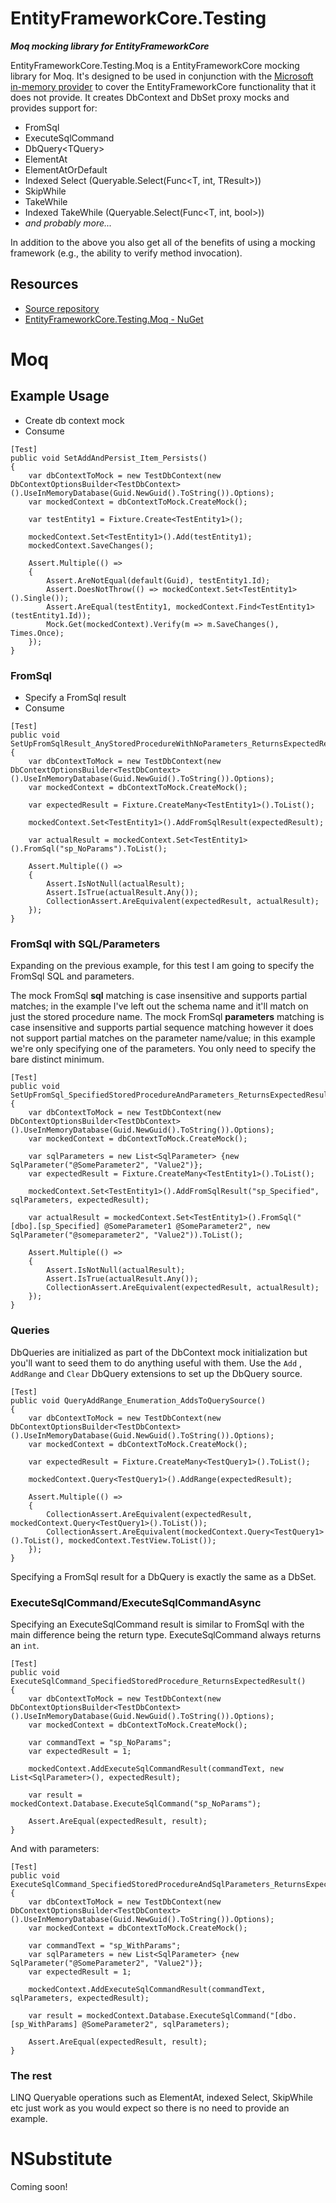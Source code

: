 
# EntityFrameworkCore.Testing
__*Moq mocking library for EntityFrameworkCore*__

EntityFrameworkCore.Testing.Moq is a EntityFrameworkCore mocking library for Moq. It's designed to be used in conjunction with the [Microsoft in-memory provider](https://docs.microsoft.com/en-us/ef/core/miscellaneous/testing/in-memory) to cover the EntityFrameworkCore functionality that it does not provide. It creates DbContext and DbSet proxy mocks and provides support for:
- FromSql
- ExecuteSqlCommand
- DbQuery\<TQuery\>
- ElementAt
- ElementAtOrDefault
- Indexed Select (Queryable.Select(Func\<T, int, TResult\>))
- SkipWhile
- TakeWhile
- Indexed TakeWhile (Queryable.Select(Func\<T, int, bool\>))
- _and probably more..._

In addition to the above you also get all of the benefits of using a mocking framework (e.g., the ability to verify method invocation).

## Resources
- [Source repository](https://github.com/rgvlee/EntityFrameworkCore.Testing)
- [EntityFrameworkCore.Testing.Moq - NuGet](https://www.nuget.org/packages/EntityFrameworkCore.Testing.Moq/)

# Moq
## Example Usage
- Create db context mock
- Consume

```
[Test]
public void SetAddAndPersist_Item_Persists()
{
	var dbContextToMock = new TestDbContext(new DbContextOptionsBuilder<TestDbContext>().UseInMemoryDatabase(Guid.NewGuid().ToString()).Options);
	var mockedContext = dbContextToMock.CreateMock();

	var testEntity1 = Fixture.Create<TestEntity1>();

	mockedContext.Set<TestEntity1>().Add(testEntity1);
	mockedContext.SaveChanges();

	Assert.Multiple(() =>
	{
		Assert.AreNotEqual(default(Guid), testEntity1.Id);
		Assert.DoesNotThrow(() => mockedContext.Set<TestEntity1>().Single());
		Assert.AreEqual(testEntity1, mockedContext.Find<TestEntity1>(testEntity1.Id));
		Mock.Get(mockedContext).Verify(m => m.SaveChanges(), Times.Once);
	});
}
```

### FromSql
- Specify a FromSql result
- Consume

```
[Test]
public void SetUpFromSqlResult_AnyStoredProcedureWithNoParameters_ReturnsExpectedResult()
{
	var dbContextToMock = new TestDbContext(new DbContextOptionsBuilder<TestDbContext>().UseInMemoryDatabase(Guid.NewGuid().ToString()).Options);
	var mockedContext = dbContextToMock.CreateMock();

	var expectedResult = Fixture.CreateMany<TestEntity1>().ToList();

	mockedContext.Set<TestEntity1>().AddFromSqlResult(expectedResult);

	var actualResult = mockedContext.Set<TestEntity1>().FromSql("sp_NoParams").ToList();

	Assert.Multiple(() =>
	{
		Assert.IsNotNull(actualResult);
		Assert.IsTrue(actualResult.Any());
		CollectionAssert.AreEquivalent(expectedResult, actualResult);
	});
}
```

### FromSql with SQL/Parameters
Expanding on the previous example, for this test I am going to specify the FromSql SQL and parameters.

The mock FromSql __sql__ matching is case insensitive and supports partial matches; in the example I've left out the schema name and it'll match on just the stored procedure name. The mock FromSql __parameters__ matching is case insensitive and supports partial sequence matching however it does not support partial matches on the parameter name/value; in this example we're only specifying one of the parameters. You only need to specify the bare distinct minimum.

```
[Test]
public void SetUpFromSql_SpecifiedStoredProcedureAndParameters_ReturnsExpectedResult()
{
	var dbContextToMock = new TestDbContext(new DbContextOptionsBuilder<TestDbContext>().UseInMemoryDatabase(Guid.NewGuid().ToString()).Options);
	var mockedContext = dbContextToMock.CreateMock();

	var sqlParameters = new List<SqlParameter> {new SqlParameter("@SomeParameter2", "Value2")};
	var expectedResult = Fixture.CreateMany<TestEntity1>().ToList();

	mockedContext.Set<TestEntity1>().AddFromSqlResult("sp_Specified", sqlParameters, expectedResult);

	var actualResult = mockedContext.Set<TestEntity1>().FromSql("[dbo].[sp_Specified] @SomeParameter1 @SomeParameter2", new SqlParameter("@someparameter2", "Value2")).ToList();

	Assert.Multiple(() =>
	{
		Assert.IsNotNull(actualResult);
		Assert.IsTrue(actualResult.Any());
		CollectionAssert.AreEquivalent(expectedResult, actualResult);
	});
}
```

### Queries
DbQueries are initialized as part of the DbContext mock initialization but you'll want to seed them to do anything useful with them. Use the `Add` , `AddRange` and `Clear` DbQuery extensions to set up the DbQuery source.

```
[Test]
public void QueryAddRange_Enumeration_AddsToQuerySource()
{
	var dbContextToMock = new TestDbContext(new DbContextOptionsBuilder<TestDbContext>().UseInMemoryDatabase(Guid.NewGuid().ToString()).Options);
	var mockedContext = dbContextToMock.CreateMock();

	var expectedResult = Fixture.CreateMany<TestQuery1>().ToList();

	mockedContext.Query<TestQuery1>().AddRange(expectedResult);

	Assert.Multiple(() =>
	{
		CollectionAssert.AreEquivalent(expectedResult, mockedContext.Query<TestQuery1>().ToList());
		CollectionAssert.AreEquivalent(mockedContext.Query<TestQuery1>().ToList(), mockedContext.TestView.ToList());
	});
}
```

Specifying a FromSql result for a DbQuery is exactly the same as a DbSet.

### ExecuteSqlCommand/ExecuteSqlCommandAsync
Specifying an ExecuteSqlCommand result is similar to FromSql with the main difference being the return type. ExecuteSqlCommand always returns an `int`.

```
[Test]
public void ExecuteSqlCommand_SpecifiedStoredProcedure_ReturnsExpectedResult()
{
	var dbContextToMock = new TestDbContext(new DbContextOptionsBuilder<TestDbContext>().UseInMemoryDatabase(Guid.NewGuid().ToString()).Options);
	var mockedContext = dbContextToMock.CreateMock();

	var commandText = "sp_NoParams";
	var expectedResult = 1;

	mockedContext.AddExecuteSqlCommandResult(commandText, new List<SqlParameter>(), expectedResult);

	var result = mockedContext.Database.ExecuteSqlCommand("sp_NoParams");

	Assert.AreEqual(expectedResult, result);
}
```

And with parameters:

```
[Test]
public void ExecuteSqlCommand_SpecifiedStoredProcedureAndSqlParameters_ReturnsExpectedResult()
{
	var dbContextToMock = new TestDbContext(new DbContextOptionsBuilder<TestDbContext>().UseInMemoryDatabase(Guid.NewGuid().ToString()).Options);
	var mockedContext = dbContextToMock.CreateMock();

	var commandText = "sp_WithParams";
	var sqlParameters = new List<SqlParameter> {new SqlParameter("@SomeParameter2", "Value2")};
	var expectedResult = 1;

	mockedContext.AddExecuteSqlCommandResult(commandText, sqlParameters, expectedResult);

	var result = mockedContext.Database.ExecuteSqlCommand("[dbo.[sp_WithParams] @SomeParameter2", sqlParameters);

	Assert.AreEqual(expectedResult, result);
}
```

### The rest
LINQ Queryable operations such as ElementAt, indexed Select, SkipWhile etc just work as you would expect so there is no need to provide an example.

# NSubstitute
Coming soon!
